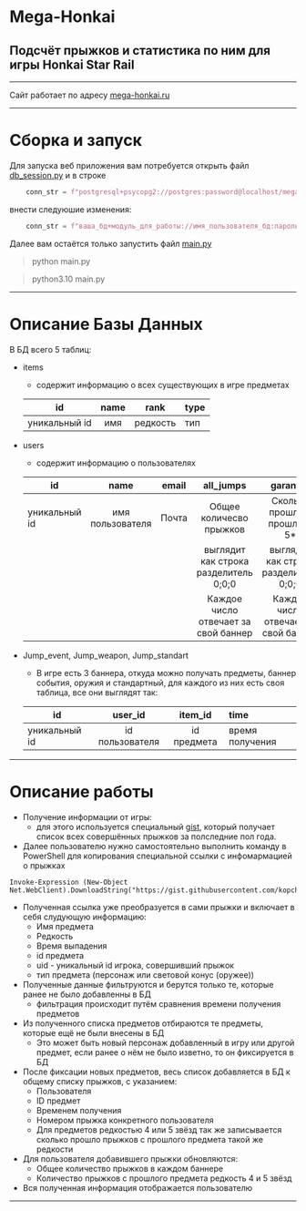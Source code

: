 Mega-Honkai
===
Подсчёт прыжков и статистика по ним для игры Honkai Star Rail
---
___
Сайт работает по адресу [mega-honkai.ru](https://mega-honkai.ru/)
___
Сборка и запуск
===
Для запуска веб приложения вам потребуется открыть файл [db_session.py](https://github.com/kopch02/mega_honkai/blob/master/data/db_session.py)
и в строке

```Python
    conn_str = f"postgresql+psycopg2://postgres:password@localhost/mega_honkai"
```
внести следуюшие изменения:
```Python
    conn_str = f"ваша_бд+модуль_для_работы://имя_пользователя_бд:пароль@localhost/название_бд"
```
Далее вам остаётся только запустить файл [main.py](https://github.com/kopch02/mega_honkai/blob/master/main.py)
>python main.py

>python3.10 main.py
___
Описание Базы Данных
===
В БД всего 5 таблиц:
- items
    - содержит информацию о всех существующих в игре предметах

    | id | name | rank | type |
    |---------|:------:|:-------:|:-----|
    |уникальный id|имя|редкость|тип|

- users
    - содержит информацию о пользователях

    | id | name | email | all_jumps | garant_5 | garant_4 | hashed_password |
    |------|:-----:|:-----:|:-----:|:----:|:----:|:---|
    |уникальный id|имя пользователя|Почта|Общее количесво прыжков| Сколько прошло с прошлого 5*|Сколько прошло с прошлого 4*| Хешированный пароль|
    ||||выглядит как строка разделитель 0;0;0|выглядит как строка разделитель 0;0;0|выглядит как строка разделитель 0;0;0|
    ||||Каждое число отвечает за свой баннер|Каждое число отвечает за свой баннер|Каждое число отвечает за свой баннер|

- Jump_event, Jump_weapon, Jump_standart
    - В игре есть 3 баннера, откуда можно получать предметы, баннер события, оружия и стандартный, для каждого из них есть своя таблица, все они выглядят так:

    | id | user_id | item_id | time |
    |--------|:------:|:-------:|:-----|
    |уникальный id|id пользователя|id предмета|время получения|
___
Описание работы
===

- Получение информации от игры:
    - для этого используется специальный [gist](https://gist.github.com/kopch02/a98fe2107e7897672d05a1bd25b20e8a), который получает список всех совершённых прыжков за    полследние пол года.
- Далее пользователю нужно самостоятельно выполнить команду в PowerShell для копирования специальной ссылки с инфомармацией о прыжках
``` 
Invoke-Expression (New-Object Net.WebClient).DownloadString("https://gist.githubusercontent.com/kopch02/a98fe2107e7897672d05a1bd25b20e8a/raw/bdf44928a82825db5d417392d987566895ac820f/gistfile1.txt")
```
- Полученная ссылка уже преобразуется в сами прыжки и включает в себя слудующую информацию:
    - Имя предмета
    - Редкость
    - Время выпадения
    - id предмета
    - uid - уникальный id игрока, совершивший прыжок
    - тип предмета (персонаж или световой конус (оружее))
- Полученные данные фильтруются и берутся только те, которые ранее не было добавленны в БД
    - фильтрация происходит путём сравнения времени получения предметов
- Из полученного списка предметов отбираются те предметы, которые ещё не были внесены в БД
    - Это может быть новый персонаж добавленный в игру или другой предмет, если ранее о нём не было изветно, то он фиксируется в БД
- После фиксации новых предметов, весь список добавляется в БД к общему списку прыжков, с указанием:
    - Пользователя
    - ID предмет
    - Временем получения
    - Номером прыжка конкретного пользователя
    - Для предметов редкостью 4 или 5 звёзд так же записывается сколько прошло прыжков с прошлого предмета такой же редкости
- Для пользователя добавившего прыжки обновляются:
    - Общее количество прыжков в каждом баннере
    - Количество прыжков с прошлого предмета редкость 4 и 5 звёзд
- Вся полученная информация отображается пользователю
___
